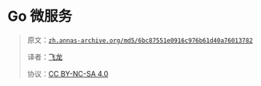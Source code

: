 # Go 微服务

> 原文：[`zh.annas-archive.org/md5/6bc87551e0916c976b61d40a76013782`](https://zh.annas-archive.org/md5/6bc87551e0916c976b61d40a76013782)
> 
> 译者：[飞龙](https://github.com/wizardforcel)
> 
> 协议：[CC BY-NC-SA 4.0](http://creativecommons.org/licenses/by-nc-sa/4.0/)